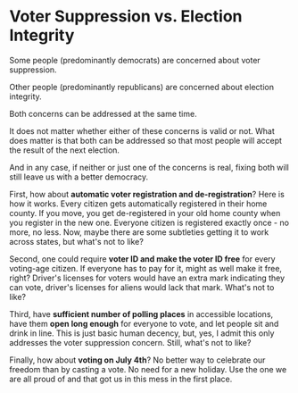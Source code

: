 # Voter Suppression vs. Election Integrity

Some people (predominantly democrats) are concerned about voter suppression.

Other people (predominantly republicans) are concerned about election integrity.

Both concerns can be addressed at the same time.

It does not matter whether either of these concerns is valid or not. What does
matter is that both can be addressed so that most people will accept the result
of the next election.

And in any case, if neither or just one of the concerns is real, fixing both
will still leave us with a better democracy.

First, how about **automatic voter registration and de-registration**? Here is
how it works. Every citizen gets automatically registered in their home county.
If you move, you get de-registered in your old home county when you register in
the new one. Everyone citizen is registered exactly once - no more, no less.
Now, maybe there are some subtleties getting it to work across states, but
what's not to like?

Second, one could require **voter ID and make the voter ID free** for every
voting-age citizen. If everyone has to pay for it, might as well make it free,
right? Driver's licenses for voters would have an extra mark indicating they
can vote, driver's licenses for aliens would lack that mark. What's not to
like?

Third, have **sufficient number of polling places** in accessible locations,
have them **open long enough** for everyone to vote, and let people sit and
drink in line. This is just basic human decency, but, yes, I admit this only
addresses the voter suppression concern. Still, what's not to like?

Finally, how about **voting on July 4th**? No better way to celebrate our
freedom than by casting a vote. No need for a new holiday. Use the one we are
all proud of and that got us in this mess in the first place.
